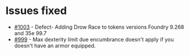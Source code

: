 # Issues fixed
- [#1003](https://gitlab.com/dragonshorn/D35E/-/issues/1003) - Defect- Adding Drow Race to tokens versions Foundry 9.268 and 35e 99.7
- [#999](https://gitlab.com/dragonshorn/D35E/-/issues/999) - Max dexterity limit due encumbrance doesn't apply if you doesn't have an armor equipped.
